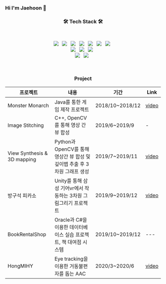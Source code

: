 ### Hi I'm Jaehoon 👋

  <h3 align="center"><b>🛠 Tech Stack 🛠</b></h3>
  </br>
  
  <p align="center">
  <img src="https://img.shields.io/badge/Python3-E34F26?style=flat-square&logo=Python&logoColor=white"/></a> &nbsp
  <img src="https://img.shields.io/badge/C-f0aa30?style=flat-square&logo=C&logoColor=white"/></a> &nbsp
  <img src="https://img.shields.io/badge/C++-f2e01d?style=flat-square&logo=C%2B%2B&logoColor=white"/></a> &nbsp
  <img src="https://img.shields.io/badge/C%23-50f030?style=flat-square&logo=Csharp&logoColor=white"/></a> &nbsp
  <!-- <img src="https://img.shields.io/badge/Android-3DDC84?style=flat-square&logo=Android&logoColor=white"/></a> &nbsp -->
  <img src="https://img.shields.io/badge/Java-418bf2?style=flat-square&logo=Java&logoColor=white"/></a> &nbsp 
  <img src="https://img.shields.io/badge/Javascript-0b11d6?style=flat-square&logo=Javascript&logoColor=white"/></a> &nbsp 
  <img src="https://img.shields.io/badge/node.js-aa0bd6?style=flat-square&logo=node.js&logoColor=white"/></a> &nbsp 
  </br>
  <img src="https://img.shields.io/badge/oracle-E34F26?style=flat-square&logo=oracle&logoColor=white"/></a> &nbsp 
  <img src="https://img.shields.io/badge/mysql-50f030?style=flat-square&logo=mysql&logoColor=white"/></a> &nbsp 
  <img src="https://img.shields.io/badge/unity-aa0bd6?style=flat-square&logo=unity&logoColor=white"/></a> &nbsp 
  </br>
  <img src="https://img.shields.io/badge/react-%2320232a.svg?style=flat-square&logo=react&logoColor=%2361DAFB"/></a> &nbsp
  <img src="https://img.shields.io/badge/TensorFlow-%23FF6F00.svg?style=flat-square&logo=TensorFlow&logoColor=white"/></a> &nbsp
  </p>
  

</br>

  
<h3 align="center"><b> Project </b></h3>


|프로젝트|내용|기간|Link|
|---|---|---|---|
|Monster Monarch|Java를 통한 게임 제작 프로젝트|2018/10~2018/12|[video](https://youtu.be/4Q6YT1nars0)|
|Image Stitching|C++, OpenCV를 통해 영상 간 뷰 합성|2019/6~2019/9|-|
|View Synthesis & 3D mapping|Python과 OpenCV를 통해 영상간 뷰 합성 및 깊이맵 추출 후 3차원 그래프 생성|2019/7~2019/11|[video](https://youtu.be/almMC94Mtq8)|
|방구석 피카소|Unity를 통해 삼성 기어vr에서 작동하는 3차원 그림그리기 프로젝트 |2019/9~2019/12|[video](https://youtu.be/t_DY_9SM4so)|
|BookRentalShop|Oracle과 C#을 이용한 데이터베이스 실습 프로젝트, 책 대여점 시스템|2019/10~2019/12|---|
|HongMIHY|Eye tracking을 이용한 거동불편자를 돕는 AAC|2020/3~2020/6|[video](https://youtu.be/Jt6LAu00wu8)|


<!--
**ChoiJaehoonDev/ChoiJaeHoonDev** is a ✨ _special_ ✨ repository because its `README.md` (this file) appears on your GitHub profile.

Here are some ideas to get you started:
 
- 🔭 I’m currently working on ...
- 🌱 I’m currently learning ...
- 👯 I’m looking to collaborate on ...
- 🤔 I’m looking for help with ...
- 💬 Ask me about ...
- 📫 How to reach me: ...
- 😄 Pronouns: ...
- ⚡ Fun fact: ...
-->
